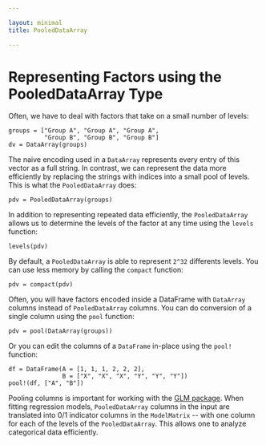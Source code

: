 ```yaml
---

layout: minimal
title: PooledDataArray

---
```


# Representing Factors using the PooledDataArray Type

Often, we have to deal with factors that take on a small number of levels:

    groups = ["Group A", "Group A", "Group A",
              "Group B", "Group B", "Group B"]
    dv = DataArray(groups)

The naive encoding used in a `DataArray` represents every entry of this vector as a full string. In contrast, we can represent the data more efficiently by replacing the strings with indices into a small pool of levels. This is what the `PooledDataArray` does:

    pdv = PooledDataArray(groups)

In addition to representing repeated data efficiently, the `PooledDataArray` allows us to determine the levels of the factor at any time using the `levels` function:

    levels(pdv)

By default, a `PooledDataArray` is able to represent `2^32` differents levels. You can use less memory by calling the `compact` function:

    pdv = compact(pdv)

Often, you will have factors encoded inside a DataFrame with `DataArray` columns instead of `PooledDataArray` columns. You can do conversion of a single column using the `pool` function:

    pdv = pool(DataArray(groups))

Or you can edit the columns of a `DataFrame` in-place using the `pool!` function:

    df = DataFrame(A = [1, 1, 1, 2, 2, 2],
                   B = ["X", "X", "X", "Y", "Y", "Y"])
    pool!(df, ["A", "B"])

Pooling columns is important for working with the [GLM package](https://github.com/JuliaStats/GLM.jl). When fitting regression models, `PooledDataArray` columns in the input are translated into 0/1 indicator columns in the `ModelMatrix` -- with one column for each of the levels of the `PooledDataArray`. This allows one to analyze categorical data efficiently.
